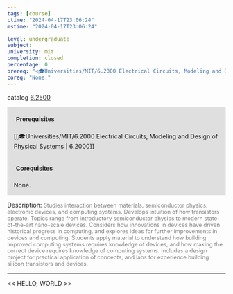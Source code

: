 ```yaml
---
tags: [course]
ctime: "2024-04-17T23:06:24"
mstime: "2024-04-17T23:06:24"

level: undergraduate
subject: 
university: mit
completion: closed
percentage: 0
prereq: "<🎓Universities/MIT/6.2000 Electrical Circuits, Modeling and Design of Physical Systems>"
coreq: "None."
---
```


catalog [6.2500](http://student.mit.edu/catalog/m6b.html#6.2500)

<span style="display: block; padding: 15px; background-color: rgb(100, 100, 100, 0.2);"><font id="m_prereq3371_0" style="display: block; font-family: Arial, sans-serif; font-weight: bold; padding: 5px">Prerequisites</font><br><span id="prereq3371_0">[[🎓Universities/MIT/6.2000 Electrical Circuits, Modeling and Design of Physical Systems | 6.2000]]</span></span>
<span style="display: block; padding: 15px; background-color: rgb(100, 100, 100, 0.2);"><font id="m_coreq3371_0" style="display: block; font-family: Arial, sans-serif; font-weight: bold; padding: 5px">Corequisites</font><br><span id="coreq3371_0">None.</span></span>

<font style="">Description:</font>
<font style="color: grey; font-size: 0.8rem;">Studies interaction between materials, semiconductor physics, electronic devices, and computing systems. Develops intuition of how transistors operate. Topics range from introductory semiconductor physics to modern state-of-the-art nano-scale devices. Considers how innovations in devices have driven historical progress in computing, and explores ideas for further improvements in devices and computing. Students apply material to understand how building improved computing systems requires knowledge of devices, and how making the correct device requires knowledge of computing systems. Includes a design project for practical application of concepts, and labs for experience building silicon transistors and devices.</font>



---

<< HELLO, WORLD >>

